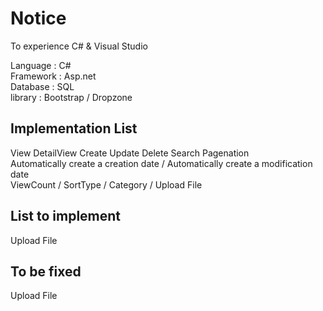 # Notice

To experience C# & Visual Studio

Language : C# <br>
Framework : Asp.net <br>
Database : SQL <br>
library : Bootstrap / Dropzone <br>


## Implementation List
View DetailView Create Update Delete Search Pagenation <br>
Automatically create a creation date / Automatically create a modification date <br>
ViewCount / SortType / Category / Upload File


## List to implement
Upload File


## To be fixed

Upload File
